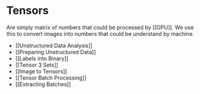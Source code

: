 # Tensors
Are simply matrix of numbers that could be processed by [[GPU]]. We use this to convert images into numbers that could be understand by machine. 

- [[Unstructured Data Analysis]]
- [[Preparing Unstructured Data]]
- [[Labels into Binary]]
- [[Tensor 3 Sets]]
- [[Image to Tensors]]
- [[Tensor Batch Processing]]
- [[Extracting Batches]]



